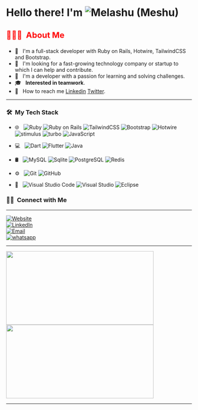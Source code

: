 

<h1> Hello there! I'm  <img alt="Melashu (Meshu)" src="https://img.shields.io/badge/Melashu-amare-brightgreen?style=for-the-badge&logoColor=white"> </h1>

<h3 style="font-size:22px;color:red"> 👨🏻‍💻 &nbsp;About Me </h3>

- 👾 &nbsp; I'm a full-stack developer with Ruby on Rails, Hotwire, TailwindCSS and Bootstrap.
- 🌱 &nbsp; I'm looking for a fast-growing technology company or startup to which I can help and contribute.
- 🤔 &nbsp; I'm a developer with a passion for learning and solving challenges.
- 🎓 &nbsp; <b>Interested in teamwork</b>.
- 🌱 &nbsp; How to reach me [Linkedin](https://www.linkedin.com/in/melashu-amare/) [Twitter](https://twitter.com/meshu102).

<hr>
<h3> 🛠 &nbsp;My Tech Stack</h3>

- 🌐 &nbsp;
  ![Ruby](https://img.shields.io/badge/-Ruby-333333?style=flat&logo=ruby&logoColor=red)
  ![Ruby on Rails](https://img.shields.io/badge/-Ruby_on_Rails-333333?style=flat&logo=rubyonrails&logoColor=red)
  ![TailwindCSS](https://img.shields.io/badge/-Tailwind_CSS-333333?style=flat&logo=tailwindcss)
  ![Bootstrap](https://img.shields.io/badge/-Bootstrap-333333?style=flat&logo=bootstrap&logoColor=563D7C)
  ![Hotwire](https://img.shields.io/badge/-Hotwire-333333?style=flat&logo=hotwire)
  ![stimulus](https://img.shields.io/badge/-Stimulus-333333?style=flat&logo=stimulus)
  ![turbo](https://img.shields.io/badge/-Turbo-333333?style=flat&logo=turbo&logoColor=1572B6)
  ![JavaScript](https://img.shields.io/badge/-JavaScript-333333?style=flat&logo=javascript)
    
 - 💻 &nbsp;
  ![Dart](https://img.shields.io/badge/-Dart-333333?style=flat&logo=Dart&logoColor=00599C)
  ![Flutter](https://img.shields.io/badge/-Flutter-333333?style=flat&logo=Flutter&logoColor=276DC3)
  ![Java](https://img.shields.io/badge/-Java-333333?style=flat&logo=Java&logoColor=007396)
  
- 🛢 &nbsp;
  ![MySQL](https://img.shields.io/badge/-MySQL-333333?style=flat&logo=mysql)
  ![Sqlite](https://img.shields.io/badge/-Sqlite-333333?style=flat&logo=sqlite&logoColor=blueviolt)
  ![PostgreSQL](https://img.shields.io/badge/-PostgreSQL-333333?style=flat&logo=PostgreSQL&logoColor=1572B6)
  ![Redis](https://img.shields.io/badge/-Redis-333333?style=flat&logo=redis&logoColor=1572B6)
  
- ⚙️ &nbsp;
  ![Git](https://img.shields.io/badge/-Git-333333?style=flat&logo=git)
  ![GitHub](https://img.shields.io/badge/-GitHub-333333?style=flat&logo=github)
 
- 🔧 &nbsp;
  ![Visual Studio Code](https://img.shields.io/badge/-Visual%20Studio%20Code-333333?style=flat&logo=visual-studio-code&logoColor=007ACC)
  ![Visual Studio](https://img.shields.io/badge/-Visual%20Studio-333333?style=flat&logo=visual-studio)
  ![Eclipse](https://img.shields.io/badge/-Eclipse-333333?style=flat&logo=eclipse-ide&logoColor=2C2255)

<h3> 🤝🏻 &nbsp;Connect with Me </h3>
<hr>

<p>
<a href="https://melashu.github.io/My-Portfolio"><img alt="Website" src="https://img.shields.io/badge/Portfolio-www.melashu.github.io-blue?style=flat-square&logo=google-chrome&color=success"></a> <br> <a href="https://www.linkedin.com/feed/"><img alt="LinkedIn" src="https://img.shields.io/badge/LinkedIn-Melashu%20Amare-blue?style=flat-square&logo=linkedin&color=success"></a> <br><a href="mailto:meshu102@gmail.com"><img alt="Email" src="https://img.shields.io/badge/Email-meshu.amare@gmail.com-blue?style=flat-square&logo=gmail&color=success"></a><br><a href="https://api.whatsapp.com/send?phone=0980631983"><img alt="whatsapp" src="https://img.shields.io/badge/WhatsApp-+251980631983-blue?style=flat-square&logo=whatsapp&color=success"></a>
</p>
<hr>
<a href="https://github.com/melashu">
  <img height="200em" width="400em" src="https://github-readme-stats.vercel.app/api?username=melashu&theme=blue-green&show_icons=true" />
  <img height="200em" width="400em" src="https://github-readme-stats.vercel.app/api/top-langs/?username=melashu&theme=blue-green&layout=compact" />
</a>
<hr>

